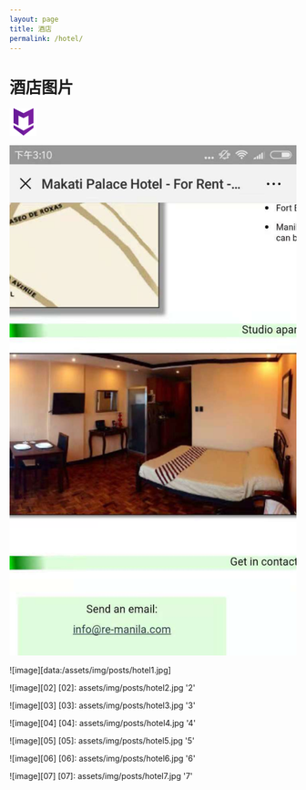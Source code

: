 ```yaml
---
layout: page
title: 酒店
permalink: /hotel/
---
```


# 酒店图片

![alt text](https://github.com/adam-p/markdown-here/raw/master/src/common/images/icon48.png "Logo Title Text 1")

![hotel1](assets/img/posts/hotel1.jpg "1111")

![image][data:/assets/img/posts/hotel1.jpg]

![image][02]
[02]: assets/img/posts/hotel2.jpg '2'

![image][03]
[03]: assets/img/posts/hotel3.jpg '3'

![image][04]
[04]: assets/img/posts/hotel4.jpg '4'

![image][05]
[05]: assets/img/posts/hotel5.jpg '5'

![image][06]
[06]: assets/img/posts/hotel6.jpg '6'

![image][07]
[07]: assets/img/posts/hotel7.jpg '7'